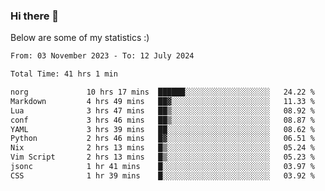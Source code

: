 ### Hi there 👋
Below are some of my statistics :)

<!--START_SECTION:waka-->

```txt
From: 03 November 2023 - To: 12 July 2024

Total Time: 41 hrs 1 min

norg             10 hrs 17 mins  ██████░░░░░░░░░░░░░░░░░░░   24.22 %
Markdown         4 hrs 49 mins   ██▓░░░░░░░░░░░░░░░░░░░░░░   11.33 %
Lua              3 hrs 47 mins   ██▒░░░░░░░░░░░░░░░░░░░░░░   08.92 %
conf             3 hrs 46 mins   ██▒░░░░░░░░░░░░░░░░░░░░░░   08.87 %
YAML             3 hrs 39 mins   ██░░░░░░░░░░░░░░░░░░░░░░░   08.62 %
Python           2 hrs 46 mins   █▓░░░░░░░░░░░░░░░░░░░░░░░   06.51 %
Nix              2 hrs 13 mins   █▒░░░░░░░░░░░░░░░░░░░░░░░   05.24 %
Vim Script       2 hrs 13 mins   █▒░░░░░░░░░░░░░░░░░░░░░░░   05.23 %
jsonc            1 hr 41 mins    █░░░░░░░░░░░░░░░░░░░░░░░░   03.97 %
CSS              1 hr 39 mins    █░░░░░░░░░░░░░░░░░░░░░░░░   03.92 %
```

<!--END_SECTION:waka-->

<!--
**KlapenHz/KlapenHz** is a ✨ _special_ ✨ repository because its `README.md` (this file) appears on your GitHub profile.

Here are some ideas to get you started:

- 🔭 I’m currently working on ...
- 🌱 I’m currently learning ...
- 👯 I’m looking to collaborate on ...
- 🤔 I’m looking for help with ...
- 💬 Ask me about ...
- 📫 How to reach me: ...
- 😄 Pronouns: ...
- ⚡ Fun fact: ...
-->

